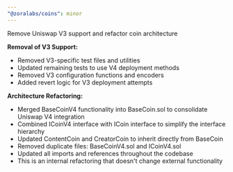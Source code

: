 ```yaml
---
"@zoralabs/coins": minor
---
```


Remove Uniswap V3 support and refactor coin architecture

**Removal of V3 Support:**
- Removed V3-specific test files and utilities
- Updated remaining tests to use V4 deployment methods  
- Removed V3 configuration functions and encoders
- Added revert logic for V3 deployment attempts

**Architecture Refactoring:**
- Merged BaseCoinV4 functionality into BaseCoin.sol to consolidate Uniswap V4 integration
- Combined ICoinV4 interface with ICoin interface to simplify the interface hierarchy
- Updated ContentCoin and CreatorCoin to inherit directly from BaseCoin
- Removed duplicate files: BaseCoinV4.sol and ICoinV4.sol
- Updated all imports and references throughout the codebase
- This is an internal refactoring that doesn't change external functionality